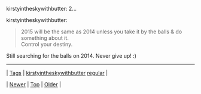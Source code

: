 <!--
title: kirstyintheskywithbutter
date: 2020-06-28T15:27:00.056Z
tags: kirstyintheskywithbutter, regular
-->


kirstyintheskywithbutter: 2...

<p>kirstyintheskywithbutter:</p>

<blockquote><p>2015 will be the same as 2014 unless you take it by the balls &amp; do something about it.<br/>
Control your destiny.</p></blockquote>

<p>Still searching for the balls on 2014. Never give up! :)</p>

<!--BOTTOM-POST-NAVIGATION-->
---

| [Tags](tags.md) | [kirstyintheskywithbutter](tag-kirstyintheskywithbutter.md) [regular](tag-regular.md) |

| [Newer](106050304414.md) | [Top](index.md) | [Older](106240739314.md) |